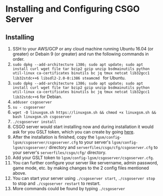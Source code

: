 # Installing and Configuring CSGO Server

## Installing
1. SSH to your AWS/GCP or any cloud machine running Ubuntu 16.04 (or greater) or Debain 9 (or greater) and run the following commands in order.
2. ```sudo dpkg --add-architecture i386; sudo apt update; sudo apt install curl wget file tar bzip2 gzip unzip bsdmainutils python util-linux ca-certificates binutils bc jq tmux netcat lib32gcc1 lib32stdc++6 libsdl2-2.0-0:i386 steamcmd ``` for Ubuntu.
3. ``` sudo dpkg --add-architecture i386; sudo apt update; sudo apt install curl wget file tar bzip2 gzip unzip bsdmainutils python util-linux ca-certificates binutils bc jq tmux netcat lib32gcc1 lib32stdc++6 ``` for Debian.
4. ``` adduser csgoserver ```
5. ``` su - csgoserver ```
6. ``` wget -O linuxgsm.sh https://linuxgsm.sh && chmod +x linuxgsm.sh && bash linuxgsm.sh csgoserver ```
7. ``` ./csgoserver install ```
8. CSGO server would start installing now and during installation it would ask for you GSLT token, which you can create by going [here](https://steamcommunity.com/dev/managegameservers).
9. After the installation is finished, copy the ```lgsm/config-lgsm/csgoserver/csgoserver.cfg``` to your server's ```lgsm/config-lgsm/csgoserver/``` directory and ``` serverfiles/csgo/cfg/csgoserver.cfg ``` to your server's ```serverfiles/csgo/cfg/``` directory. 
10. Add your GSLT token to ```lgsm/config-lgsm/csgoserver/csgoserver.cfg```. 
11. You can further configure your server like servername, admin password, game mode, etc. by making changes to the 2 config files mentioned above.
12. You can start your server using ``` ./csgoserver start ```, ``` ./csgoserver stop ``` to stop and ``` ./csgoserver restart ``` to restart.
13. More commands could be found by typing ``` ./csgoserver ```

